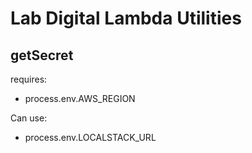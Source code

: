 # Lab Digital Lambda Utilities

## getSecret

requires:

- process.env.AWS_REGION

Can use:

- process.env.LOCALSTACK_URL
